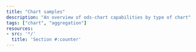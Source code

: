 ```yaml
---
title: "Chart samples"
description: "An overview of ods-chart capabilities by type of chart"
tags: ["chart", "aggregation"]
resources:
- src: '*/'
  title: 'Section #:counter'
---
```

